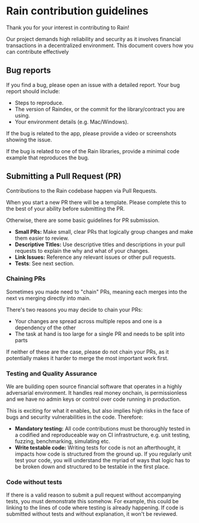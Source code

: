 # Rain contribution guidelines

Thank you for your interest in contributing to Rain!

Our project demands high reliability and security as it involves financial transactions in a decentralized environment. This document covers how you can contribute effectively

## Bug reports

If you find a bug, please open an issue with a detailed report. Your bug report should include:
- Steps to reproduce.
- The version of Raindex, or the commit for the library/contract you are using.
- Your environment details (e.g. Mac/Windows).

If the bug is related to the app, please provide a video or screenshots showing the issue.

If the bug is related to one of the Rain libraries, provide a minimal code example that reproduces the bug.

## Submitting a Pull Request (PR)

Contributions to the Rain codebase happen via Pull Requests.

When you start a new PR there will be a template. Please complete this to the best of your ability before submitting the PR.

Otherwise, there are some basic guidelines for PR submission.

- **Small PRs:** Make small, clear PRs that logically group changes and make them easier to review.
- **Descriptive Titles:** Use descriptive titles and descriptions in your pull requests to explain the why and what of your changes.
- **Link Issues:** Reference any relevant issues or other pull requests.
- **Tests**: See next section.

### Chaining PRs

Sometimes you made need to "chain" PRs, meaning each merges into the next vs merging directly into main.

There's two reasons you may decide to chain your PRs:
- Your changes are spread across multiple repos and one is a dependency of the other
- The task at hand is too large for a single PR and needs to be split into parts

If neither of these are the case, please do not chain your PRs, as it potentially makes it harder to merge the most important work first.

### Testing and Quality Assurance

We are building open source financial software that operates in a highly adversarial environment. It handles real money onchain, is permissionless and we have no admin keys or control over code running in production.

This is exciting for what it enables, but also implies high risks in the face of bugs and security vulnerabilities in the code. Therefore:

- **Mandatory testing:** All code contributions must be thoroughly tested in a codified and reproduceable way on CI infrastructure, e.g. unit testing, fuzzing, benchmarking, simulating etc.
- **Write testable code:** Writing tests for code is not an afterthought, it impacts how code is structured from the ground up. If you regularly unit test your code, you will understand the myriad of ways that logic has to be broken down and structured to be testable in the first place.

### Code without tests
If there is a valid reason to submit a pull request without accompanying tests, you must demonstrate this somehow. For example, this could be linking to the lines of code where testing is already happening. If code is submitted without tests and without explanation, it won't be reviewed.

